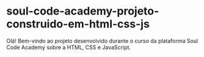# soul-code-academy-projeto-construido-em-html-css-js
Olá! Bem-vindo ao projeto desenvolvido durante o curso da plataforma Soul Code Academy sobre a HTML, CSS e JavaScript.
